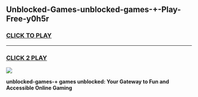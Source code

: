 
## Unblocked-Games-unblocked-games-+-Play-Free-y0h5r
<h3>
<a href="https://premium76.site?title=unblocked-games-+&ref=12A">CLICK TO PLAY</a></h3>
<hr>

<h3>
<a href="https://premium76.site?title=unblocked-games-+&ref=12A">CLICK 2 PLAY</a>
  
</h3>

<a href="https://premium76.site?title=unblocked-games-+&ref=12A"><img src="https://clearcache.store/games.png"></a>


**unblocked-games-+ games unblocked: Your Gateway to Fun and Accessible Online Gaming**
